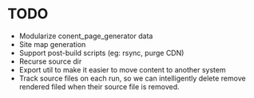 # TODO
* Modularize conent_page_generator data
* Site map generation
* Support post-build scripts (eg: rsync, purge CDN)
* Recurse source dir
* Export util to make it easier to move content to another system
* Track source files on each run, so we can intelligently delete remove
	rendered filed when their source file is removed.